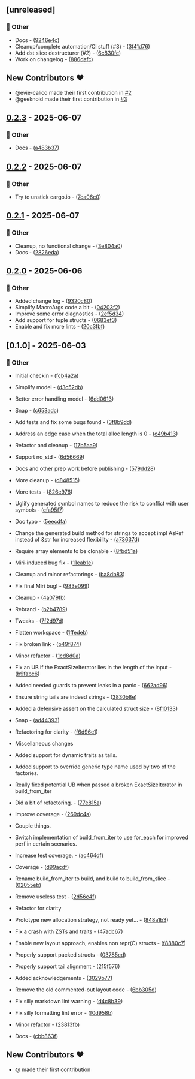 
## [unreleased]

### 💼 Other

- Docs - ([9246e4c](https://github.com/geeknoid/dst-factory/commit/9246e4c49a56159c0156257c551e8efe305189be))
- Cleanup/complete automation/CI stuff (#3) - ([3f41d76](https://github.com/geeknoid/dst-factory/commit/3f41d7652debcb8127ee28ac786458c2499442a2))
- Add dst slice destructurer (#2) - ([6c830fc](https://github.com/geeknoid/dst-factory/commit/6c830fc5c7ca4f9de7a354c506f0c6f73dcc9623))
- Work on changelog - ([886dafc](https://github.com/geeknoid/dst-factory/commit/886dafcadeb6860c1a9514003463e2e89c8ed1b5))

## New Contributors ❤️

* @evie-calico made their first contribution in [#2](https://github.com/geeknoid/dst-factory/pull/2)
* @geeknoid made their first contribution in [#3](https://github.com/geeknoid/dst-factory/pull/3)

## [0.2.3](https://github.com/geeknoid/dst-factory/compare/v0.2.2..v0.2.3) - 2025-06-07

### 💼 Other

- Docs - ([a483b37](https://github.com/geeknoid/dst-factory/commit/a483b37221cabe638c3847bd63e2a339f2c4bf3a))


## [0.2.2](https://github.com/geeknoid/dst-factory/compare/v0.2.1..v0.2.2) - 2025-06-07

### 💼 Other

- Try to unstick cargo.io - ([7ca06c0](https://github.com/geeknoid/dst-factory/commit/7ca06c0b1e50d28205afc1ff5ff9c3f9d07428c3))


## [0.2.1](https://github.com/geeknoid/dst-factory/compare/v0.2.0..v0.2.1) - 2025-06-07

### 💼 Other

- Cleanup, no functional change - ([3e804a0](https://github.com/geeknoid/dst-factory/commit/3e804a03cec18622dfa3efa3369dc01de4d6d676))
- Docs - ([2826eda](https://github.com/geeknoid/dst-factory/commit/2826eda90b5edd9fb21f6fcb0a62dc43b6e4356f))


## [0.2.0](https://github.com/geeknoid/dst-factory/compare/v0.1.0..v0.2.0) - 2025-06-06

### 💼 Other

- Added change log - ([9320c80](https://github.com/geeknoid/dst-factory/commit/9320c80ba0059e7522e18ba220947ff4d285bfd3))
- Simplify MacroArgs code a bit - ([04203f2](https://github.com/geeknoid/dst-factory/commit/04203f22b76bd14247ca1dfc287cd57b82c306c3))
- Improve some error diagnostics - ([2ef5d34](https://github.com/geeknoid/dst-factory/commit/2ef5d3449fd6d156fe870f708c9d6413f1577704))
- Add support for tuple structs - ([0683ef3](https://github.com/geeknoid/dst-factory/commit/0683ef38152b36c70510380e8ab6dce481cf5897))
- Enable and fix more lints - ([20c3fbf](https://github.com/geeknoid/dst-factory/commit/20c3fbfb169628e6bb32f71f8ff5998f1f7311ea))


## [0.1.0] - 2025-06-03

### 💼 Other

- Initial checkin - ([fcb4a2a](https://github.com/geeknoid/dst-factory/commit/fcb4a2a13c765e297e6df706a0760e7a51e15e49))
- Simplify model - ([d3c52db](https://github.com/geeknoid/dst-factory/commit/d3c52db9d0e3a617f1cd3f14d76d2f392b08da08))
- Better error handling model - ([6dd0613](https://github.com/geeknoid/dst-factory/commit/6dd0613c590cf8558c5e8f25057bc375546fd4ed))
- Snap - ([c653adc](https://github.com/geeknoid/dst-factory/commit/c653adc834d6d25cafe59b7b0ef3768ee312819e))
- Add tests and fix some bugs found - ([3f8b9dd](https://github.com/geeknoid/dst-factory/commit/3f8b9dd75e628993244f6694a7c82acc2a1d0fba))
- Address an edge case when the total alloc length is 0 - ([c49b413](https://github.com/geeknoid/dst-factory/commit/c49b413441c1b853fa7081d8892e6cd5cf4d054c))
- Refactor and cleanup - ([17b5aa9](https://github.com/geeknoid/dst-factory/commit/17b5aa9fa2d27b1fd76b19e99f774404fa772aac))
- Support no_std - ([6d56669](https://github.com/geeknoid/dst-factory/commit/6d56669b593df379d64f338f3ff3fa6ba67534b3))
- Docs and other prep work before publishing - ([579dd28](https://github.com/geeknoid/dst-factory/commit/579dd28985825c73ca1524b56352447077ae0d35))
- More cleanup - ([d848515](https://github.com/geeknoid/dst-factory/commit/d848515a6f2230b104bf736fb9ab173f78f2d57c))
- More tests - ([826e976](https://github.com/geeknoid/dst-factory/commit/826e9764f404e06aee141fa769e4e10554cb2fdd))
- Uglify generated symbol names to reduce the risk to conflict with user symbols - ([cfa95f7](https://github.com/geeknoid/dst-factory/commit/cfa95f7b796b3ca7f2074d6d5a132de059eab4f0))
- Doc typo - ([5eecdfa](https://github.com/geeknoid/dst-factory/commit/5eecdfa6c95c43226e16a1774246af311e35620d))
- Change the generated build method for strings to accept impl AsRef<str> instead of &str for increased flexibility - ([a73637d](https://github.com/geeknoid/dst-factory/commit/a73637d65901413e5e152354e64cb865591aba79))
- Require array elements to be clonable - ([8fbd51a](https://github.com/geeknoid/dst-factory/commit/8fbd51aae057b0326de041777b16bd7e1c6a746c))
- Miri-induced bug fix - ([11eab1e](https://github.com/geeknoid/dst-factory/commit/11eab1efee860b4cc69c93e316195af8bc45bd09))
- Cleanup and minor refactorings - ([ba8db83](https://github.com/geeknoid/dst-factory/commit/ba8db832a18b0ec00f1096ffdeec84f4ccf29f83))
- Fix final Miri bug! - ([983e099](https://github.com/geeknoid/dst-factory/commit/983e0995e1113a88abfde0f7a5f82b0b51911a1e))
- Cleanup - ([4a079fb](https://github.com/geeknoid/dst-factory/commit/4a079fb49763ba6dd9222eed434769ab07f746c7))
- Rebrand - ([b2b4789](https://github.com/geeknoid/dst-factory/commit/b2b4789ce284ab6d01c9a9b4c2eaa62488edae38))
- Tweaks - ([7f2d97d](https://github.com/geeknoid/dst-factory/commit/7f2d97d2e63360bf6d814662416814780fe0aa95))
- Flatten workspace - ([1ffedeb](https://github.com/geeknoid/dst-factory/commit/1ffedeb50e06c8595fabe223f7fce381aa1be4bb))
- Fix broken link - ([b49f874](https://github.com/geeknoid/dst-factory/commit/b49f87482ab50fb4899439a27dee2ce2d4737338))
- Minor refactor - ([1cd8d0a](https://github.com/geeknoid/dst-factory/commit/1cd8d0ab169c47e63429adf879abee767d017106))
- Fix an UB if the ExactSizeIterator lies in the length of the input - ([b9fabc6](https://github.com/geeknoid/dst-factory/commit/b9fabc661fed00949bfa3a45108d2a1100a31104))
- Added needed guards to prevent leaks in a panic - ([662ad96](https://github.com/geeknoid/dst-factory/commit/662ad96b01e89203f775f5ecc9d328ebb775da67))
- Ensure string tails are indeed strings - ([3830b8e](https://github.com/geeknoid/dst-factory/commit/3830b8e098f9ca2ecd81ef8c59ce0fe71a2ccfdf))
- Added a defensive assert on the calculated struct size - ([8f10133](https://github.com/geeknoid/dst-factory/commit/8f10133a7fd48f7fd31364ca2c5a5d5d0c5aa84f))
- Snap - ([ad44393](https://github.com/geeknoid/dst-factory/commit/ad443930df388a1d2ee26d6291e9c35aabd06737))
- Refactoring for clarity - ([f6d96e1](https://github.com/geeknoid/dst-factory/commit/f6d96e154e8e5d69337e0c300c5003a12056c4e1))
- Miscellaneous changes

- Added support for dynamic traits as tails.

- Added support to override generic type name used
by two of the factories.

- Really fixed potential UB when passed a broken
ExactSizeIterator in build_from_iter

- Did a bit of refactoring. - ([77e815a](https://github.com/geeknoid/dst-factory/commit/77e815a0fd227b4b0124c2ba659f20e47cb97a00))
- Improve coverage - ([269dc4a](https://github.com/geeknoid/dst-factory/commit/269dc4a26120ba5a4c493b54abb7f5beaef73d21))
- Couple things.

- Switch implementation of build_from_iter to use
for_each for improved perf in certain scenarios.

- Increase test coverage. - ([ac464df](https://github.com/geeknoid/dst-factory/commit/ac464df5d8497925dbf945fc3dac263c3050d981))
- Coverage - ([d99acdf](https://github.com/geeknoid/dst-factory/commit/d99acdf7d24e529642ad770b81efe3d553704ad4))
- Rename build_from_iter to build, and build to build_from_slice - ([02055eb](https://github.com/geeknoid/dst-factory/commit/02055ebeb7a1d89eff9f0d74b40572ab0f686384))
- Remove useless test - ([2d56c4f](https://github.com/geeknoid/dst-factory/commit/2d56c4f8cb071d6cadb5d5136b173bcaf977d086))
- Refactor for clarity

- Prototype new allocation strategy, not ready yet... - ([848a1b3](https://github.com/geeknoid/dst-factory/commit/848a1b3fc1fdab4f1455a06977531acc030caea9))
- Fix a crash with ZSTs and traits - ([47adc67](https://github.com/geeknoid/dst-factory/commit/47adc671e3370fdecdaac09643e4a89dcc9e7527))
- Enable new layout approach, enables non repr(C) structs - ([f8880c7](https://github.com/geeknoid/dst-factory/commit/f8880c7a55a52b31e447b6b79ba8438449c7b1ab))
- Properly support packed structs - ([03785cd](https://github.com/geeknoid/dst-factory/commit/03785cd3d0937907f4fc8dc3f17505a77bb8da76))
- Properly support tail alignment - ([215f576](https://github.com/geeknoid/dst-factory/commit/215f57696e00f3819b6e41f1107d5af791c314f5))
- Added acknowledgements - ([3029b77](https://github.com/geeknoid/dst-factory/commit/3029b77c4edbe708f4bfa68cafcbe53052f3b11b))
- Remove the old commented-out layout code - ([6bb305d](https://github.com/geeknoid/dst-factory/commit/6bb305da1b7f1befa0f91f97669691bc980b1961))
- Fix silly markdown lint warning - ([d4c8b39](https://github.com/geeknoid/dst-factory/commit/d4c8b395ad8bf0aae49f3de210f18d6e86b62822))
- Fix silly formatting lint error - ([f0d958b](https://github.com/geeknoid/dst-factory/commit/f0d958b9ed3e376046780038331c52232db41602))
- Minor refactor - ([23813fb](https://github.com/geeknoid/dst-factory/commit/23813fbd1387e293694bcafc9427e7360d5d59c8))
- Docs - ([cbb863f](https://github.com/geeknoid/dst-factory/commit/cbb863f3b9e7c047d6d0d0b50072019d71681ab7))

## New Contributors ❤️

* @ made their first contribution

<!-- generated by git-cliff -->
